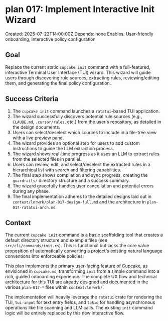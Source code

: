 # plan 017: Implement Interactive Init Wizard

Created: 2025-07-22T14:00:00Z
Depends: none
Enables: User-friendly onboarding, Interactive policy configuration

## Goal

Replace the current static `cupcake init` command with a full-featured, interactive Terminal User Interface (TUI) wizard. This wizard will guide users through discovering rule sources, extracting rules, reviewing/editing them, and generating the final policy configuration.

## Success Criteria

1.  The `cupcake init` command launches a `ratatui`-based TUI application.
2.  The wizard successfully discovers potential rule sources (e.g., `CLAUDE.md`, `.cursor/rules`, etc.) from the user's repository, as detailed in the design documents.
3.  Users can select/deselect which sources to include in a file-tree view with a live preview pane.
4.  The wizard provides an optional step for users to add custom instructions to guide the LLM extraction process.
5.  The wizard shows real-time progress as it uses an LLM to extract rules from the selected files in parallel.
6.  Users can review, edit, and select/deselect the extracted rules in a hierarchical list with search and filtering capabilities.
7.  The final step shows compilation and sync progress, creating the `guardrails/` directory structure and a success summary.
8.  The wizard gracefully handles user cancellation and potential errors during any phase.
9.  The final implementation adheres to the detailed designs laid out in `context/lnrwrk/plan-017-design-full.md` and the architecture in `plan-017-ratatui-arch.md`.

## Context

The current `cupcake init` command is a basic scaffolding tool that creates a default directory structure and example files (see `src/cli/commands/init.rs`). This is functional but lacks the core value proposition of automatically converting a project's existing natural language conventions into enforceable policies.

This plan implements the primary user-facing feature of Cupcake, as envisioned in `cupcake.md`, transforming `init` from a simple command into a rich, guided onboarding experience. The complete UX flow and technical architecture for this TUI are already designed and documented in the various `plan-017-*` files within `context/lnrwrk/`.

The implementation will heavily leverage the `ratatui` crate for rendering the TUI, `tui-input` for text entry fields, and `tokio` for handling asynchronous operations like file scanning and LLM calls. The existing `init` command logic will be entirely replaced by this new interactive flow.
